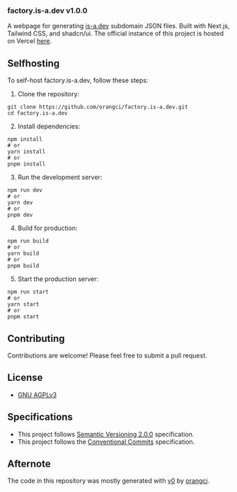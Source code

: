 ### factory.is-a.dev v1.0.0

A webpage for generating [is-a.dev](https://is-a.dev) subdomain JSON files. Built with Next.js, Tailwind CSS, and shadcn/ui. The official instance of this project is hosted on Vercel [here](https://factory.is-a.dev).

## Selfhosting

To self-host factory.is-a.dev, follow these steps:

1. Clone the repository:

```shellscript
git clone https://github.com/orangci/factory.is-a.dev.git
cd factory.is-a.dev
```


2. Install dependencies:

```shellscript
npm install
# or
yarn install
# or
pnpm install
```


3. Run the development server:

```shellscript
npm run dev
# or
yarn dev
# or
pnpm dev
```


4. Build for production:

```shellscript
npm run build
# or
yarn build
# or
pnpm build
```


5. Start the production server:

```shellscript
npm run start
# or
yarn start
# or
pnpm start
```




## Contributing

Contributions are welcome! Please feel free to submit a pull request.

## License
- [GNU AGPLv3](./LICENSE)

## Specifications
- This project follows [Semantic Versioning 2.0.0](https://semver.org/) specification.
- This project follows the [Conventional Commits](https://www.conventionalcommits.org/en/v1.0.0/) specification.

## Afternote

The code in this repository was mostly generated with [v0](https://v0.dev) by [orangci](https://github.com/orangci).